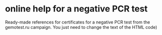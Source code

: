 # online help for a negative PCR test
Ready-made references for certificates for a negative PCR test from the gemotest.ru campaign. You just need to change the text of the HTML code)
